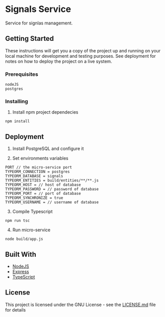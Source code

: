 # Signals Service

Service for signlas management.

## Getting Started

These instructions will get you a copy of the project up and running on your local machine for development and testing purposes. See deployment for notes on how to deploy the project on a live system.

### Prerequisites

```
nodeJS
postgres
```

### Installing

1. Install npm project dependecies

```
npm install
```

## Deployment

1. Install PostgreSQL and configure it

2. Set environments variables
```
PORT // the micro-service port
TYPEORM_CONNECTION = postgres
TYPEORM_DATABASE = signals
TYPEORM_ENTITIES = build/entities/**/**.js
TYPEORM_HOST = // host of database
TYPEORM_PASSWORD = // password of database
TYPEORM_PORT = // port of database
TYPEORM_SYNCHRONIZE = true
TYPEORM_USERNAME = // username of database
```
3. Compile Typescript
```
npm run tsc
```
4. Run micro-service
```
node build/app.js
```

## Built With

* [NodeJS](https://nodejs.org/it/)
* [Express](https://expressjs.com/it/)
* [TypeScript](https://github.com/microsoft/TypeScript)

## License

This project is licensed under the GNU License - see the [LICENSE.md](LICENSE.md) file for details
